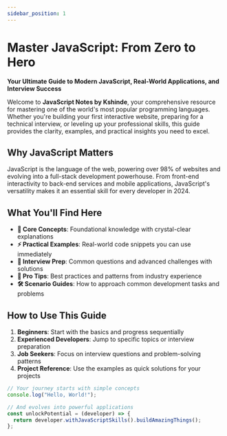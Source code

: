 ```yaml
---
sidebar_position: 1
---
```


# Master JavaScript: From Zero to Hero

**Your Ultimate Guide to Modern JavaScript, Real-World Applications, and Interview Success**

Welcome to **JavaScript Notes by Kshinde**, your comprehensive resource for mastering one of the world's most popular programming languages. Whether you're building your first interactive website, preparing for a technical interview, or leveling up your professional skills, this guide provides the clarity, examples, and practical insights you need to excel.

## Why JavaScript Matters

JavaScript is the language of the web, powering over 98% of websites and evolving into a full-stack development powerhouse. From front-end interactivity to back-end services and mobile applications, JavaScript's versatility makes it an essential skill for every developer in 2024.

## What You'll Find Here

- **🧠 Core Concepts**: Foundational knowledge with crystal-clear explanations
- **⚡ Practical Examples**: Real-world code snippets you can use immediately
- **🎯 Interview Prep**: Common questions and advanced challenges with solutions
- **🚀 Pro Tips**: Best practices and patterns from industry experience
- **🛠️ Scenario Guides**: How to approach common development tasks and problems

## How to Use This Guide

1. **Beginners**: Start with the basics and progress sequentially
2. **Experienced Developers**: Jump to specific topics or interview preparation
3. **Job Seekers**: Focus on interview questions and problem-solving patterns
4. **Project Reference**: Use the examples as quick solutions for your projects

```js
// Your journey starts with simple concepts
console.log("Hello, World!");

// And evolves into powerful applications
const unlockPotential = (developer) => {
  return developer.withJavaScriptSkills().buildAmazingThings();
};